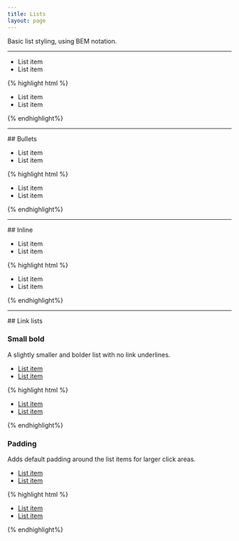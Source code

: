 ```yaml
---
title: Lists
layout: page
---
```


<!-- TO-DO: Document variations -->

<p class="t-l">Basic list styling, using BEM notation.</p>

<hr />

<ul class="List m-bottom">
	<li>List item</li>
	<li>List item</li>
</ul>

{% highlight html %}
<ul class="List">
	<li>List item</li>
	<li>List item</li>
</ul>
{% endhighlight%}

<hr />
## Bullets
<ul class="List List--disc m-bottom">
	<li>List item</li>
	<li>List item</li>
</ul>

{% highlight html %}
<ul class="List List--disc">
	<li>List item</li>
	<li>List item</li>
</ul>
{% endhighlight%}

<hr />
## Inline
<ul class="List List--inline m-bottom">
	<li>List item</li>
	<li>List item</li>
</ul>

{% highlight html %}
<ul class="List List--inline">
	<li>List item</li>
	<li>List item</li>
</ul>
{% endhighlight%}

<hr />
## Link lists

### Small bold
A slightly smaller and bolder list with no link underlines.
<ul class="List List--small-bold m-bottom">
	<li><a href="#">List item</a></li>
	<li><a href="#">List item</a></li>
</ul>

{% highlight html %}
<ul class="List List--small-bold">
	<li><a href="#">List item</a></li>
	<li><a href="#">List item</a></li>
</ul>
{% endhighlight%}

### Padding
Adds default padding around the list items for larger click areas.
<ul class="List List--padding m-bottom">
	<li><a href="#">List item</a></li>
	<li><a href="#">List item</a></li>
</ul>

{% highlight html %}
<ul class="List List--padding">
	<li><a href="#">List item</a></li>
	<li><a href="#">List item</a></li>
</ul>
{% endhighlight%}


